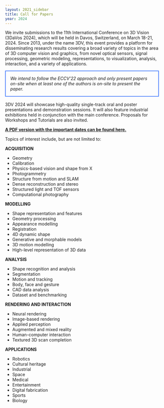 ```yaml
---
layout: 2021_sidebar
title: Call for Papers
year: 2024
---
```


We invite submissions to the 11th International Conference on 3D Vision (3DaVos 2024), which will be held in Davos, Switzerland, on March 18-21, 2024. Since 2013, under the name 3DV, this event provides a platform for disseminating research results covering a broad variety of topics in the area of 3D computer vision and graphics, from novel optical sensors, signal processing, geometric modeling, representations, to visualization, analysis, interaction, and a variety of applications.


<div style="border: 2px solid #467CFD; padding: 15px">
<i>We intend to follow the ECCV’22 approach and only present papers on-site when at least one of the authors is on-site to present the paper.
</i>
</div>

<br>
3DV 2024 will showcase high-quality single-track oral and poster presentations and demonstration sessions. It will also feature industrial exhibitions held in conjunction with the main conference. Proposals for Workshops and Tutorials are also invited.

<a href="{{site.url}}/files/2024/3DV2024_CFP.pdf" target="_blank">**A PDF version with the important dates can be found here.**</a> 

Topics of interest include, but are not limited to:

**ACQUISITION**
- Geometry
- Calibration
- Physics-based vision and shape from X
- Photogrammetry
- Structure from motion and SLAM
- Dense reconstruction and stereo
- Structured light and TOF sensors
- Computational photography

**MODELLING**
- Shape representation and features
- Geometry processing
- Appearance modelling
- Registration
- 4D dynamic shape
- Generative and morphable models
- 3D motion modelling
- High-level representation of 3D data

**ANALYSIS**
- Shape recognition and analysis
- Segmentation
- Motion and tracking
- Body, face and gesture
- CAD data analysis
- Dataset and benchmarking

**RENDERING AND INTERACTION**
- Neural rendering
- Image-based rendering
- Applied perception
- Augmented and mixed reality
- Human-computer interaction
- Textured 3D scan completion

**APPLICATIONS**
- Robotics
- Cultural heritage
- Industrial
- Space
- Medical
- Entertainment
- Digital fabrication
- Sports
- Biology
